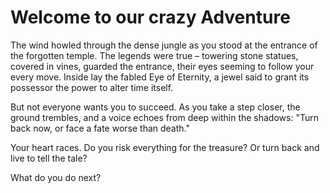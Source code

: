 # Welcome to our crazy Adventure

The wind howled through the dense jungle as you stood at the entrance of the forgotten temple. The legends were true – towering stone statues, covered in vines, guarded the entrance, their eyes seeming to follow your every move. Inside lay the fabled Eye of Eternity, a jewel said to grant its possessor the power to alter time itself.

But not everyone wants you to succeed. As you take a step closer, the ground trembles, and a voice echoes from deep within the shadows: "Turn back now, or face a fate worse than death."

Your heart races. Do you risk everything for the treasure? Or turn back and live to tell the tale?

What do you do next?

